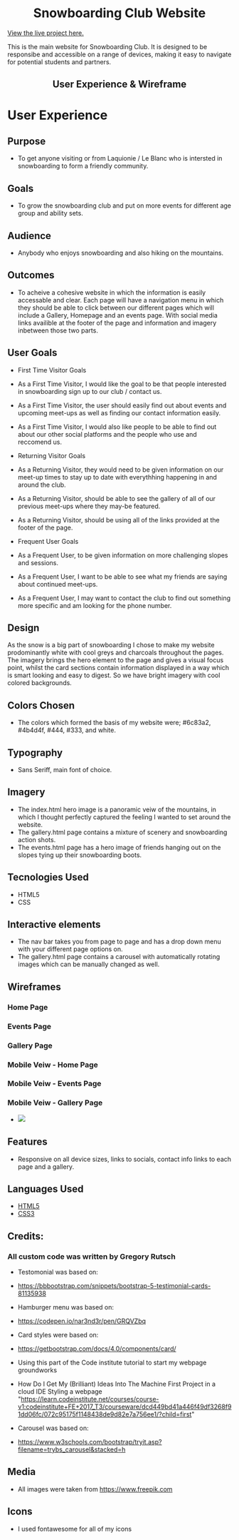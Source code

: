 <h1 align="center">Snowboarding Club Website</h1>

[View the live project here.](https://github.io/GrgryRtsch/snowboarding-club/index.html)

This is the main website for Snowboarding Club. It is designed to be responsibe and accessible on a range of devices, making it easy to navigate for potential students and partners.

<h2 align="center">User Experience & Wireframe</h2>

# User Experience

## Purpose

- To get anyone visiting or from Laquionie / Le Blanc who is intersted in snowboarding to form a friendly community.

## Goals

- To grow the snowboarding club and put on more events for different age group and ability sets.

## Audience

- Anybody who enjoys snowboarding and also hiking on the mountains.

## Outcomes

- To acheive a cohesive website in which the information is easily accessable and clear. Each page will have a navigation menu in which they should be able to
  click between our different pages which will include a Gallery, Homepage and an events page. With social media links availible at the footer of the page and information and imagery inbetween those two parts.

## User Goals

- First Time Visitor Goals
- As a First Time Visitor, I would like the goal to be that people interested in snowboarding sign up to our club / contact us.
- As a First Time Visitor, the user should easily find out about events and upcoming meet-ups as well as finding our contact information easily.
- As a First Time Visitor, I would also like people to be able to find out about our other social platforms and the people who use and reccomend us.

- Returning Visitor Goals
- As a Returning Visitor, they would need to be given information on our meet-up times to stay up to date with everythhing happening in and around the club.
- As a Returning Visitor, should be able to see the gallery of all of our previous meet-ups where they may-be featured.
- As a Returning Visitor, should be using all of the links provided at the footer of the page.

- Frequent User Goals
- As a Frequent User, to be given information on more challenging slopes and sessions.
- As a Frequent User, I want to be able to see what my friends are saying about continued meet-ups.
- As a Frequent User, I may want to contact the club to find out something more specific and am looking for the phone number.

## Design

As the snow is a big part of snowboarding I chose to make my website prodominantly white with cool greys and charcoals throughout the pages. The imagery brings the hero element to the page and gives a visual focus point, whilst the card sections contain information displayed in a way which is smart looking and easy to digest. So we have bright imagery with cool colored backgrounds.

## Colors Chosen

- The colors which formed the basis of my website were; #6c83a2, #4b4d4f, #444, #333, and white.

## Typography

- Sans Seriff, main font of choice.

## Imagery

- The index.html hero image is a panoramic veiw of the mountains, in which I thought perfectly captured the feeling I wanted to set around the website.
- The gallery.html page contains a mixture of scenery and snowboarding action shots.
- The events.html page has a hero image of friends hanging out on the slopes tying up their snowboarding boots.

## Tecnologies Used

- HTML5
- CSS

## Interactive elements

- The nav bar takes you from page to page and has a drop down menu with your different page options on.
- The gallery.html page contains a carousel with automatically rotating images which can be manually changed as well.

## Wireframes

### Home Page

### Events Page

### Gallery Page

### Mobile Veiw - Home Page

### Mobile Veiw - Events Page

### Mobile Veiw - Gallery Page

- <img src="https://github.com/GrgryRtsch/GrgryRtsch/blob/main/Wireframe.png">

## Features

- Responsive on all device sizes, links to socials, contact info links to each page and a gallery.

## Languages Used

- [HTML5](https://en.wikipedia.org/wiki/HTML5)
- [CSS3](https://en.wikipedia.org/wiki/Cascading_Style_Sheets)

## Credits:

### All custom code was written by Gregory Rutsch

- Testomonial was based on:
- https://bbbootstrap.com/snippets/bootstrap-5-testimonial-cards-81135938

- Hamburger menu was based on:
- https://codepen.io/nar3nd3r/pen/GRQVZbq

- Card styles were based on:
- https://getbootstrap.com/docs/4.0/components/card/

- Using this part of the Code institute tutorial to start my webpage groundworks
- How Do I Get My (Brilliant) Ideas Into The Machine First Project in a cloud IDE Styling a webpage
  "https://learn.codeinstitute.net/courses/course-v1:codeinstitute+FE+2017_T3/courseware/dcd449bd41a446f49df3268f91dd06fc/072c95175f1148438de9d82e7a756ee1/?child=first"

- Carousel was based on:
- https://www.w3schools.com/bootstrap/tryit.asp?filename=trybs_carousel&stacked=h

## Media

- All images were taken from https://www.freepik.com

## Icons

- I used fontawesome for all of my icons <a href="https://fontawesome.com/"></a>

